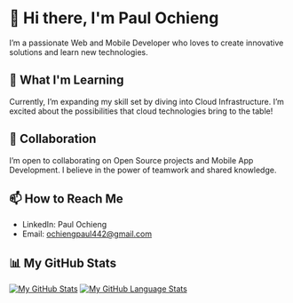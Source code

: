 # 👋 Hi there, I'm Paul Ochieng

I’m a passionate Web and Mobile Developer who loves to create innovative solutions and learn new technologies.

## 🌱 What I'm Learning

Currently, I’m expanding my skill set by diving into Cloud Infrastructure. I’m excited about the possibilities that cloud technologies bring to the table!

## 👯 Collaboration

I’m open to collaborating on Open Source projects and Mobile App Development. I believe in the power of teamwork and shared knowledge.

## 📫 How to Reach Me

- LinkedIn: Paul Ochieng
- Email: ochiengpaul442@gmail.com

## 📊 My GitHub Stats
[![My GitHub Stats](https://github-readme-stats.vercel.app/api/?username=OchiengPaul442&count_private=true&theme=tokyonight&showicons=true)]()
[![My GitHub Language Stats](https://github-readme-stats.vercel.app/api/top-langs/?username=OchiengPaul442&langs_count=5&theme=tokyonight)]()
